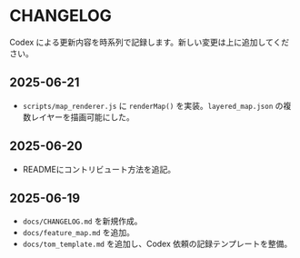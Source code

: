 # CHANGELOG

Codex による更新内容を時系列で記録します。新しい変更は上に追加してください。

## 2025-06-21
- `scripts/map_renderer.js` に `renderMap()` を実装。`layered_map.json` の複数レイヤーを描画可能にした。

## 2025-06-20
- READMEにコントリビュート方法を追記。

## 2025-06-19
- `docs/CHANGELOG.md` を新規作成。
- `docs/feature_map.md` を追加。
- `docs/tom_template.md` を追加し、Codex 依頼の記録テンプレートを整備。
